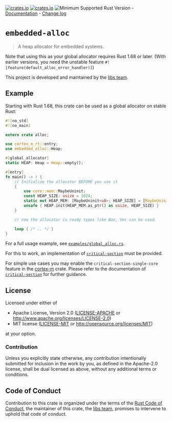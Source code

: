[![crates.io](https://img.shields.io/crates/d/embedded-alloc.svg)](https://crates.io/crates/embedded-alloc)
[![crates.io](https://img.shields.io/crates/v/embedded-alloc.svg)](https://crates.io/crates/embedded-alloc)
![Minimum Supported Rust Version](https://img.shields.io/badge/rustc-1.68+-blue.svg) -
 [Documentation](https://docs.rs/embedded-alloc) - [Change log](https://github.com/rust-embedded/embedded-alloc/blob/master/CHANGELOG.md)

# `embedded-alloc`

> A heap allocator for embedded systems.

Note that using this as your global allocator requires Rust 1.68 or later.
(With earlier versions, you need the unstable feature `#![feature(default_alloc_error_handler)]`)

This project is developed and maintained by the [libs team][team].

## Example

Starting with Rust 1.68, this crate can be used as a global allocator on stable Rust:

```rust
#![no_std]
#![no_main]

extern crate alloc;

use cortex_m_rt::entry;
use embedded_alloc::Heap;

#[global_allocator]
static HEAP: Heap = Heap::empty();

#[entry]
fn main() -> ! {
    // Initialize the allocator BEFORE you use it
    {
        use core::mem::MaybeUninit;
        const HEAP_SIZE: usize = 1024;
        static mut HEAP_MEM: [MaybeUninit<u8>; HEAP_SIZE] = [MaybeUninit::uninit(); HEAP_SIZE];
        unsafe { HEAP.init(HEAP_MEM.as_ptr() as usize, HEAP_SIZE) }
    }

    // now the allocator is ready types like Box, Vec can be used.

    loop { /* .. */ }
}
```

For a full usage example, see [`examples/global_alloc.rs`](https://github.com/rust-embedded/embedded-alloc/blob/master/examples/global_alloc.rs).

For this to work, an implementation of [`critical-section`](https://github.com/rust-embedded/critical-section) must be provided.

For simple use cases you may enable the `critical-section-single-core` feature in the [cortex-m](https://github.com/rust-embedded/cortex-m) crate.
Please refer to the documentation of [`critical-section`](https://docs.rs/critical-section) for further guidance.


## License

Licensed under either of

- Apache License, Version 2.0 ([LICENSE-APACHE](LICENSE-APACHE) or
  <http://www.apache.org/licenses/LICENSE-2.0>)
- MIT license ([LICENSE-MIT](LICENSE-MIT) or <http://opensource.org/licenses/MIT>)

at your option.

### Contribution

Unless you explicitly state otherwise, any contribution intentionally submitted
for inclusion in the work by you, as defined in the Apache-2.0 license, shall be
dual licensed as above, without any additional terms or conditions.

## Code of Conduct

Contribution to this crate is organized under the terms of the [Rust Code of
Conduct][CoC], the maintainer of this crate, the [libs team][team], promises
to intervene to uphold that code of conduct.

[CoC]: CODE_OF_CONDUCT.md
[team]: https://github.com/rust-embedded/wg#the-libs-team
